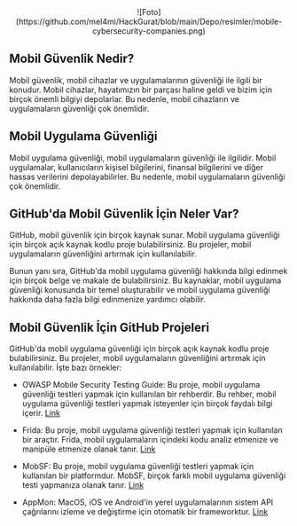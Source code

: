 
<div align="center">
    ![Foto](https://github.com/mel4mi/HackGurat/blob/main/Depo/resimler/mobile-cybersecurity-companies.png)
</div>

## Mobil Güvenlik Nedir?

Mobil güvenlik, mobil cihazlar ve uygulamalarının güvenliği ile ilgili bir konudur. Mobil cihazlar, hayatımızın bir parçası haline geldi ve bizim için birçok önemli bilgiyi depolarlar. Bu nedenle, mobil cihazların ve uygulamaların güvenliği çok önemlidir.

## Mobil Uygulama Güvenliği

Mobil uygulama güvenliği, mobil uygulamaların güvenliği ile ilgilidir. Mobil uygulamalar, kullanıcıların kişisel bilgilerini, finansal bilgilerini ve diğer hassas verilerini depolayabilirler. Bu nedenle, mobil uygulamaların güvenliği çok önemlidir.

## GitHub'da Mobil Güvenlik İçin Neler Var?

GitHub, mobil güvenlik için birçok kaynak sunar. Mobil uygulama güvenliği için birçok açık kaynak kodlu proje bulabilirsiniz. Bu projeler, mobil uygulamaların güvenliğini artırmak için kullanılabilir.

Bunun yanı sıra, GitHub'da mobil uygulama güvenliği hakkında bilgi edinmek için birçok belge ve makale de bulabilirsiniz. Bu kaynaklar, mobil uygulama güvenliği konusunda bir temel oluşturabilir ve mobil uygulama güvenliği hakkında daha fazla bilgi edinmenize yardımcı olabilir.

## Mobil Güvenlik İçin GitHub Projeleri

GitHub'da mobil uygulama güvenliği için birçok açık kaynak kodlu proje bulabilirsiniz. Bu projeler, mobil uygulamaların güvenliğini artırmak için kullanılabilir. İşte bazı örnekler:

- OWASP Mobile Security Testing Guide: Bu proje, mobil uygulama güvenliği testleri yapmak için kullanılan bir rehberdir. Bu rehber, mobil uygulama güvenliği testleri yapmak isteyenler için birçok faydalı bilgi içerir.
[Link](https://github.com/OWASP/owasp-mastg)
- Frida: Bu proje, mobil uygulama güvenliği testleri yapmak için kullanılan bir araçtır. Frida, mobil uygulamaların içindeki kodu analiz etmenize ve manipüle etmenize olanak tanır.
[Link](https://github.com/frida/frida)
- MobSF: Bu proje, mobil uygulama güvenliği testleri yapmak için kullanılan bir platformdur. MobSF, birçok farklı mobil uygulama güvenliği testi yapmanıza olanak tanır.
[Link](https://github.com/MobSF/Mobile-Security-Framework-MobSF)

- AppMon: MacOS, iOS ve Android'in yerel uygulamalarının sistem API çağrılarını izleme ve değiştirme için otomatik bir frameworktur.
[Link](https://github.com/dpnishant/appmon)
